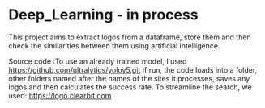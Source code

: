 # Deep_Learning - in process 
This project aims to extract logos from a dataframe, store them and then check the similarities between them using artificial intelligence.

Source code :To use an already trained model, I used https://github.com/ultralytics/yolov5.git 
If run, the code loads into a folder, other folders named after the names of the sites it processes, saves any logos and then calculates the success rate.
To streamline the search, we used: https://logo.clearbit.com
